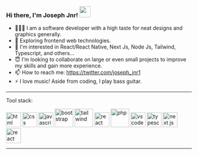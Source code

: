 ### Hi there, I'm Joseph Jnr! <img src="https://raw.githubusercontent.com/MartinHeinz/MartinHeinz/master/wave.gif" width="30px">


- 👨🏾‍💻 I am a software developer with a high taste for neat designs and graphics generally.
- 🔭 Exploring frontend web technologies.
- 🤔 I'm interested in React/React Native, Next Js, Node Js, Tailwind, Typescript, and others...
- 😇 I’m looking to collaborate on large or even small projects to improve my skills and gain more experience.
- 📫 How to reach me: https://twitter.com/joseph_jnr1
- ⚡ I love music! Aside from coding, I play bass guitar.

---
Tool stack:

<img src="https://cdn.worldvectorlogo.com/logos/html-1.svg" alt="html" width="40"> <img src="https://cdn.worldvectorlogo.com/logos/css-3.svg" alt="css" width="40"> <img src="https://raw.githubusercontent.com/danielcranney/readme-generator/main/public/icons/skills/javascript-colored.svg" alt="javascript" width="40"> <img src="https://cdn.worldvectorlogo.com/logos/bootstrap-5-1.svg" alt="bootstrap" width="50"> <img src="https://cdn.worldvectorlogo.com/logos/tailwind-css-2.svg" alt="tailwind" width="50"> <img src="https://cdn.worldvectorlogo.com/logos/react-2.svg" alt="react" width="40"> <img src="https://www.php.net//images/logos/new-php-logo.svg" alt="php" width="50"> <img src="https://cdn.worldvectorlogo.com/logos/visual-studio-code-1.svg" alt="vs code" width="40"> <img src="https://cdn.worldvectorlogo.com/logos/typescript.svg" alt="typescript" width="40"> <img src="https://cdn.worldvectorlogo.com/logos/next-js.svg" alt="next js" width="40">  <img src="https://cdn.worldvectorlogo.com/logos/react-native-1.svg" alt="react native" width="40">

---
